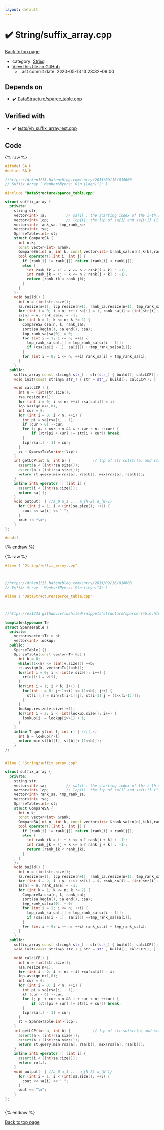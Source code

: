 ```yaml
---
layout: default
---
```


<!-- mathjax config similar to math.stackexchange -->
<script type="text/javascript" async
  src="https://cdnjs.cloudflare.com/ajax/libs/mathjax/2.7.5/MathJax.js?config=TeX-MML-AM_CHTML">
</script>
<script type="text/x-mathjax-config">
  MathJax.Hub.Config({
    TeX: { equationNumbers: { autoNumber: "AMS" }},
    tex2jax: {
      inlineMath: [ ['$','$'] ],
      processEscapes: true
    },
    "HTML-CSS": { matchFontHeight: false },
    displayAlign: "left",
    displayIndent: "2em"
  });
</script>

<script type="text/javascript" src="https://cdnjs.cloudflare.com/ajax/libs/jquery/3.4.1/jquery.min.js"></script>
<script src="https://cdn.jsdelivr.net/npm/jquery-balloon-js@1.1.2/jquery.balloon.min.js" integrity="sha256-ZEYs9VrgAeNuPvs15E39OsyOJaIkXEEt10fzxJ20+2I=" crossorigin="anonymous"></script>
<script type="text/javascript" src="../../assets/js/copy-button.js"></script>
<link rel="stylesheet" href="../../assets/css/copy-button.css" />


# :heavy_check_mark: String/suffix_array.cpp

<a href="../../index.html">Back to top page</a>

* category: <a href="../../index.html#27118326006d3829667a400ad23d5d98">String</a>
* <a href="{{ site.github.repository_url }}/blob/master/String/suffix_array.cpp">View this file on GitHub</a>
    - Last commit date: 2020-05-13 13:23:32+09:00




## Depends on

* :heavy_check_mark: <a href="../DataStructure/sparce_table.cpp.html">DataStructure/sparce_table.cpp</a>


## Verified with

* :heavy_check_mark: <a href="../../verify/tests/yh_suffix_array.test.cpp.html">tests/yh_suffix_array.test.cpp</a>


## Code

<a id="unbundled"></a>
{% raw %}
```cpp
#ifndef SA_H
#define SA_H

//https://drken1215.hatenablog.com/entry/2019/09/16/014600
// Suffix Array ( Manber&Myers: O(n (logn)^2) )

#include "DataStructure/sparce_table.cpp"

struct suffix_array {
  private:
    string str;
    vector<int> sa;         // sa[i] : the starting index of the i-th smallest suffix (i = 0, 1, ..., n)
    vector<int> lcp;        // lcp[i]: the lcp of sa[i] and sa[i+1] (i = 0, 1, ..., n-1)
    vector<int> rank_sa, tmp_rank_sa;
    vector<int> rsa;
    SparseTable<int> st;
    struct CompareSA {
      int n,k;
      const vector<int> &rank;
      CompareSA(int n, int k, const vector<int> &rank_sa):n(n),k(k),rank(rank_sa){}
      bool operator()(int i, int j) {
        if (rank[i] != rank[j]) return (rank[i] < rank[j]);
        else {
          int rank_ik = (i + k <= n ? rank[i + k] : -1);
          int rank_jk = (j + k <= n ? rank[j + k] : -1);
          return (rank_ik < rank_jk);
        }
      }
    };  
    void build() {
      int n = (int)str.size();
      sa.resize(n+1), lcp.resize(n+1), rank_sa.resize(n+1), tmp_rank_sa.resize(n+1);
      for (int i = 0; i < n; ++i) sa[i] = i, rank_sa[i] = (int)str[i];
      sa[n] = n, rank_sa[n] = -1;
      for (int k = 1; k <= n; k *= 2) {
        CompareSA csa(n, k, rank_sa);
        sort(sa.begin(), sa.end(), csa);
        tmp_rank_sa[sa[0]] = 0;
        for (int i = 1; i <= n; ++i) {
          tmp_rank_sa[sa[i]] = tmp_rank_sa[sa[i - 1]];
          if (csa(sa[i - 1], sa[i])) ++tmp_rank_sa[sa[i]];
        }
        for (int i = 0; i <= n; ++i) rank_sa[i] = tmp_rank_sa[i];
      }
    }
  public:
    suffix_array(const string& str_) : str(str_) { build(); calcLCP(); }
    void init(const string& str_) { str = str_; build(); calcLCP(); }

    void calcLCP() {
      int n = (int)str.size();
      rsa.resize(n+1);
      for (int i = 0; i <= n; ++i) rsa[sa[i]] = i;
      lcp.assign(n+1,0);
      int cur = 0;
      for (int i = 0; i < n; ++i) {
        int pi = sa[rsa[i] - 1];
        if (cur > 0) --cur;
        for (; pi + cur < n && i + cur < n; ++cur) {
            if (str[pi + cur] != str[i + cur]) break;
        }
        lcp[rsa[i] - 1] = cur;
      }
      st = SparseTable<int>(lcp);
    }
    int getLCP(int a, int b) {          // lcp of str.sutstr(a) and str.substr(b)
      assert(a < (int)rsa.size());
      assert(b < (int)rsa.size());
      return st.query(min(rsa[a], rsa[b]), max(rsa[a], rsa[b]));
    }
    inline int& operator [] (int i) {
      assert(i < (int)sa.size());
      return sa[i];
    }
    void output() { //a_0 a_1 ... a_{N-2} a_{N-1}
      for (int i = 1; i < (int)sa.size(); ++i) {
        cout << sa[i] << " ";
      }
      cout << "\n";
    }
};

#endif
```
{% endraw %}

<a id="bundled"></a>
{% raw %}
```cpp
#line 1 "String/suffix_array.cpp"



//https://drken1215.hatenablog.com/entry/2019/09/16/014600
// Suffix Array ( Manber&Myers: O(n (logn)^2) )

#line 1 "DataStructure/sparce_table.cpp"



//https://ei1333.github.io/luzhiled/snippets/structure/sparse-table.html

template<typename T>
struct SparseTable {
  private:
    vector<vector<T> > st;
    vector<int> lookup;
  public:
    SparseTable(){}
    SparseTable(const vector<T> &v) {
      int b = 0;
      while((1<<b) <= (int)v.size()) ++b;
      st.assign(b, vector<T>(1<<b));
      for(int i = 0; i < (int)v.size(); i++) {
        st[0][i] = v[i];
      }
      for(int i = 1; i < b; i++) {
        for(int j = 0; j+(1<<i) <= (1<<b); j++) {
          st[i][j] = min(st[i-1][j], st[i-1][j + (1<<(i-1))]);
        }
      }
      lookup.resize(v.size()+1);
      for(int i = 2; i < (int)lookup.size(); i++) {
        lookup[i] = lookup[i>>1] + 1;
      }
    }
    inline T query(int l, int r) { //[l,r)
      int b = lookup[r-l];
      return min(st[b][l], st[b][r-(1<<b)]);
    }
};


#line 8 "String/suffix_array.cpp"

struct suffix_array {
  private:
    string str;
    vector<int> sa;         // sa[i] : the starting index of the i-th smallest suffix (i = 0, 1, ..., n)
    vector<int> lcp;        // lcp[i]: the lcp of sa[i] and sa[i+1] (i = 0, 1, ..., n-1)
    vector<int> rank_sa, tmp_rank_sa;
    vector<int> rsa;
    SparseTable<int> st;
    struct CompareSA {
      int n,k;
      const vector<int> &rank;
      CompareSA(int n, int k, const vector<int> &rank_sa):n(n),k(k),rank(rank_sa){}
      bool operator()(int i, int j) {
        if (rank[i] != rank[j]) return (rank[i] < rank[j]);
        else {
          int rank_ik = (i + k <= n ? rank[i + k] : -1);
          int rank_jk = (j + k <= n ? rank[j + k] : -1);
          return (rank_ik < rank_jk);
        }
      }
    };  
    void build() {
      int n = (int)str.size();
      sa.resize(n+1), lcp.resize(n+1), rank_sa.resize(n+1), tmp_rank_sa.resize(n+1);
      for (int i = 0; i < n; ++i) sa[i] = i, rank_sa[i] = (int)str[i];
      sa[n] = n, rank_sa[n] = -1;
      for (int k = 1; k <= n; k *= 2) {
        CompareSA csa(n, k, rank_sa);
        sort(sa.begin(), sa.end(), csa);
        tmp_rank_sa[sa[0]] = 0;
        for (int i = 1; i <= n; ++i) {
          tmp_rank_sa[sa[i]] = tmp_rank_sa[sa[i - 1]];
          if (csa(sa[i - 1], sa[i])) ++tmp_rank_sa[sa[i]];
        }
        for (int i = 0; i <= n; ++i) rank_sa[i] = tmp_rank_sa[i];
      }
    }
  public:
    suffix_array(const string& str_) : str(str_) { build(); calcLCP(); }
    void init(const string& str_) { str = str_; build(); calcLCP(); }

    void calcLCP() {
      int n = (int)str.size();
      rsa.resize(n+1);
      for (int i = 0; i <= n; ++i) rsa[sa[i]] = i;
      lcp.assign(n+1,0);
      int cur = 0;
      for (int i = 0; i < n; ++i) {
        int pi = sa[rsa[i] - 1];
        if (cur > 0) --cur;
        for (; pi + cur < n && i + cur < n; ++cur) {
            if (str[pi + cur] != str[i + cur]) break;
        }
        lcp[rsa[i] - 1] = cur;
      }
      st = SparseTable<int>(lcp);
    }
    int getLCP(int a, int b) {          // lcp of str.sutstr(a) and str.substr(b)
      assert(a < (int)rsa.size());
      assert(b < (int)rsa.size());
      return st.query(min(rsa[a], rsa[b]), max(rsa[a], rsa[b]));
    }
    inline int& operator [] (int i) {
      assert(i < (int)sa.size());
      return sa[i];
    }
    void output() { //a_0 a_1 ... a_{N-2} a_{N-1}
      for (int i = 1; i < (int)sa.size(); ++i) {
        cout << sa[i] << " ";
      }
      cout << "\n";
    }
};



```
{% endraw %}

<a href="../../index.html">Back to top page</a>

